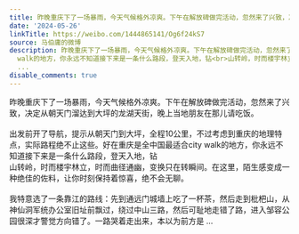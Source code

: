 ```yaml
---
title: 昨晚重庆下了一场暴雨，今天气候格外凉爽。下午在解放碑做完活动，忽然来了兴致，决定从朝天门溜达到大坪的龙湖天街，晚上当地朋友在那儿请吃饭。出发前开了导航...
date: '2024-05-26'
linkTitle: https://weibo.com/1444865141/Og6f24kS7
source: 马伯庸的微博
description: 昨晚重庆下了一场暴雨，今天气候格外凉爽。下午在解放碑做完活动，忽然来了兴致，决定从朝天门溜达到大坪的龙湖天街，晚上当地朋友在那儿请吃饭。<br><br>出发前开了导航，提示从朝天门到大坪，全程10公里，不过考虑到重庆的地理特点，实际路程绝不止这些。好在重庆是全中国最适合city
  walk的地方，你永远不知道接下来是一条什么路段，登天入地，钻<br>山转岭，时而楼宇林立，时而曲径通幽，变换只在转瞬间。在这里，陌生感变成一种绝佳的佐料，让你时刻保持着惊喜，绝不会无聊。<br><br>我特意选了一条靠江的路线：先到通远门城墙上吃了一杯茶，然后走到枇杷山，从神仙洞军统办公室旧址前飘过，绕过中山三路，然后可耻地走错了路，进入邹容公园很深才警觉方向错了。一路哭着走出来，本以为前方是
  ...
disable_comments: true
---
```

昨晚重庆下了一场暴雨，今天气候格外凉爽。下午在解放碑做完活动，忽然来了兴致，决定从朝天门溜达到大坪的龙湖天街，晚上当地朋友在那儿请吃饭。<br><br>出发前开了导航，提示从朝天门到大坪，全程10公里，不过考虑到重庆的地理特点，实际路程绝不止这些。好在重庆是全中国最适合city walk的地方，你永远不知道接下来是一条什么路段，登天入地，钻<br>山转岭，时而楼宇林立，时而曲径通幽，变换只在转瞬间。在这里，陌生感变成一种绝佳的佐料，让你时刻保持着惊喜，绝不会无聊。<br><br>我特意选了一条靠江的路线：先到通远门城墙上吃了一杯茶，然后走到枇杷山，从神仙洞军统办公室旧址前飘过，绕过中山三路，然后可耻地走错了路，进入邹容公园很深才警觉方向错了。一路哭着走出来，本以为前方是 ...